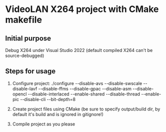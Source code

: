 # VideoLAN X264 project with CMake makefile

## Initial purpose

Debug X264 under Visual Studio 2022 (default compiled X264 can't be source-debugged)

## Steps for usage

1. Configure project: ./configure --disable-avs --disable-swscale --disable-lavf --disable-ffms --disable-gpac --disable-asm --disable-opencl --disable-interlaced --enable-shared --disable-thread --enable-pic --disable-cli --bit-depth=8

2. Create project files using CMake (be sure to specify output/build dir, by default it's build and is ignored in gitignore!)

3. Compile project as you please